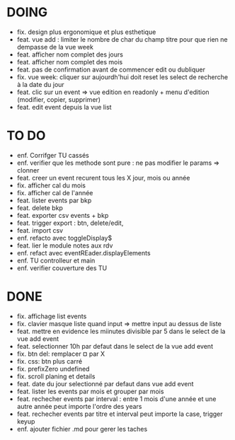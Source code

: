 # DOING
- fix. design plus ergonomique et plus esthetique
- feat. vue add : limiter le nombre de char du champ titre pour que rien ne dempasse de la vue week
- feat. afficher nom complet des jours
- feat. afficher nom complet des mois
- feat. pas de confirmation avant de commencer edit ou dubliquer
- fix. vue week: cliquer sur aujourdh'hui doit reset les select de recherche à la date du jour
- feat. clic sur un event => vue edition en readonly + menu d'edition (modifier, copier, supprimer)
- feat. edit event depuis la vue list

# TO DO
- enf. Corrifger TU cassés
- enf. verifier que les methode sont pure : ne pas modifier le params => clonner
- feat. creer un event recurent tous les X jour, mois ou année
- fix. afficher cal du mois 
- fix. afficher cal de l'année
- feat. lister events par bkp 
- feat. delete bkp
- feat. exporter csv events + bkp
- feat. trigger export : btn, delete/edit, 
- feat. import csv
- enf. refacto avec toggleDisplay$
- feat. lier le module notes aux rdv
- enf. refact avec eventREader.displayElements
- enf. TU controlleur et main
- enf. verifier couverture des TU 

# DONE
- fix. affichage list events
- fix. clavier masque liste quand input => mettre input au dessus de liste
- feat. mettre en evidence les miinutes divisible par 5 dans le select de la vue add event
- feat. selectionner 10h par defaut dans le select de la vue add event
- fix. btn del: remplacer ¤ par X
- fix. css: btn plus carré
- fix. prefixZero undefined
- fix. scroll planing et details
- feat. date du jour selectionné par defaut dans vue add event
- feat. lister les events par mois et grouper par mois
- feat. rechecher events par interval : entre 1 mois d'une année et une autre année peut importe l'ordre des years
- feat. rechecher events par titre et interval peut importe la case, trigger keyup
- enf. ajouter fichier .md pour gerer les taches
